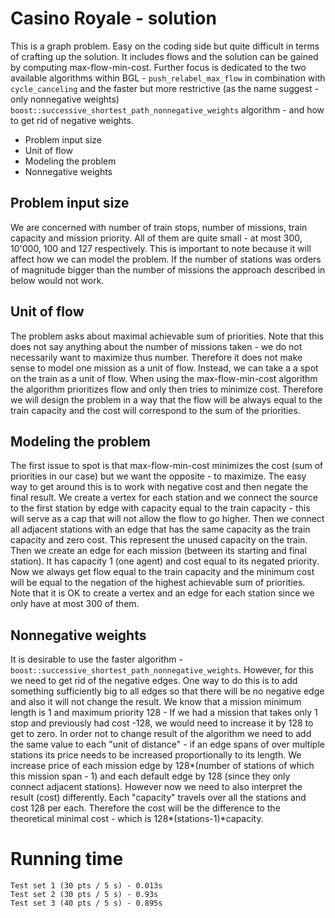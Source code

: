 # Casino Royale - solution
This is a graph problem. Easy on the coding side but quite difficult in terms of crafting up the solution. It includes flows and the solution can be gained by computing max-flow-min-cost. Further focus is dedicated to the two available algorithms within BGL - `push_relabel_max_flow` in combination with `cycle_canceling` and the faster but more  restrictive (as the name suggest - only nonnegative weights) `boost::successive_shortest_path_nonnegative_weights` algorithm - and how to get rid of negative weights.
- Problem input size
- Unit of flow
- Modeling the problem
- Nonnegative weights

## Problem input size
We are concerned with number of train stops, number of missions, train capacity and mission priority. All of them are quite small - at most 300, 10'000, 100 and 127 respectively. This is important to note because it will affect how we can model the problem. If the number of stations was orders of magnitude bigger than the number of missions the approach described in below would not work.

## Unit of flow
The problem asks about maximal achievable sum of priorities. Note that this does not say anything about the number of missions taken - we do not necessarily want to maximize thus number. Therefore it does not make sense to model one mission as a unit of flow. Instead, we can take a a spot on the train as a unit of flow. When using the max-flow-min-cost algorithm the algorithm prioritizes flow and only then tries to minimize cost. Therefore we will design the problem in a way that the flow will be always equal to the train capacity and the cost will correspond to the sum of the priorities.

##  Modeling the problem
The first issue to spot is that max-flow-min-cost minimizes the cost (sum of priorities in our case) but we want the opposite - to maximize. The easy way to get around this is to work with negative cost and then negate the final result. We create a vertex for each station and we connect the source to the first station by edge with capacity equal to the train capacity - this will serve as a cap that will not allow the flow to go higher. Then we connect all adjacent stations with an edge that has the same capacity as the train capacity and zero cost. This represent the unused capacity on the train. Then we create an edge for each mission (between its starting and final station). It has capacity 1 (one agent) and cost equal to its negated priority. Now we always get flow equal to the train capacity and the minimum cost will be equal to the negation of the highest achievable sum of priorities. Note that it is OK to create a vertex and  an edge for each station since we only have at most 300 of them.

## Nonnegative weights
It is desirable to use the faster algorithm - `boost::successive_shortest_path_nonnegative_weights`. However, for this we need to get rid of the negative edges. One way to do this is to add something sufficiently big to all edges so that there will be no negative edge and also it will not change the result. We know that a mission minimum length is 1 and maximum priority 128 - If we had a mission that takes only 1 stop and previously had cost -128, we would need to increase it by 128 to get to zero. In order not to change result of the algorithm we need to add the same value to each "unit of distance" - if an edge spans of over multiple stations its price needs to be increased proportionally to its length. We increase price of each mission edge by 128\*(number of stations of which this mission span - 1) and each default edge by 128 (since they only connect adjacent stations). However now we need to also interpret the result (cost) differently. Each "capacity" travels over all the stations and cost 128 per each. Therefore the cost will be the difference to the theoretical minimal cost - which is 128\*(stations-1)\*capacity.

# Running time
    Test set 1 (30 pts / 5 s) - 0.013s
    Test set 2 (30 pts / 5 s) - 0.93s
    Test set 3 (40 pts / 5 s) - 0.895s
